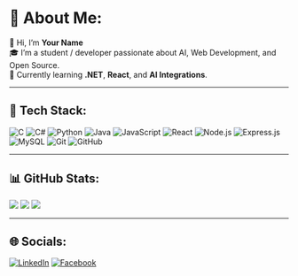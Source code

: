 # 💫 About Me:
👋 Hi, I’m **Your Name**  
🎓 I’m a student / developer passionate about AI, Web Development, and Open Source.  
🚀 Currently learning **.NET**, **React**, and **AI Integrations**.  

---

## 🧰 Tech Stack:
![C](https://img.shields.io/badge/C-00599C?style=for-the-badge&logo=c&logoColor=white)
![C#](https://img.shields.io/badge/C%23-239120?style=for-the-badge&logo=c-sharp&logoColor=white)
![Python](https://img.shields.io/badge/Python-3776AB?style=for-the-badge&logo=python&logoColor=white)
![Java](https://img.shields.io/badge/Java-007396?style=for-the-badge&logo=openjdk&logoColor=white)
![JavaScript](https://img.shields.io/badge/JavaScript-323330?style=for-the-badge&logo=javascript&logoColor=F7DF1E)
![React](https://img.shields.io/badge/React-20232A?style=for-the-badge&logo=react&logoColor=61DAFB)
![Node.js](https://img.shields.io/badge/Node.js-43853D?style=for-the-badge&logo=node-dot-js&logoColor=white)
![Express.js](https://img.shields.io/badge/Express.js-404D59?style=for-the-badge)
![MySQL](https://img.shields.io/badge/MySQL-005C84?style=for-the-badge&logo=mysql&logoColor=white)
![Git](https://img.shields.io/badge/GIT-E44C30?style=for-the-badge&logo=git&logoColor=white)
![GitHub](https://img.shields.io/badge/GitHub-100000?style=for-the-badge&logo=github&logoColor=white)

---

## 📊 GitHub Stats:
![](https://github-readme-stats.vercel.app/api?username=YourUserName&theme=tokyonight&hide_border=false&include_all_commits=false&count_private=false)
![](https://github-readme-streak-stats.herokuapp.com/?user=YourUserName&theme=tokyonight&hide_border=false)
![](https://github-readme-stats.vercel.app/api/top-langs/?username=YourUserName&theme=tokyonight&hide_border=false&include_all_commits=false&count_private=false&layout=compact)

---

## 🌐 Socials:
[![LinkedIn](https://img.shields.io/badge/LinkedIn-%230077B5.svg?logo=linkedin&logoColor=white)](https://linkedin.com/in/YourLinkedIn)
[![Facebook](https://img.shields.io/badge/Facebook-%231877F2.svg?logo=Facebook&logoColor=white)](https://facebook.com/YourFacebook)
